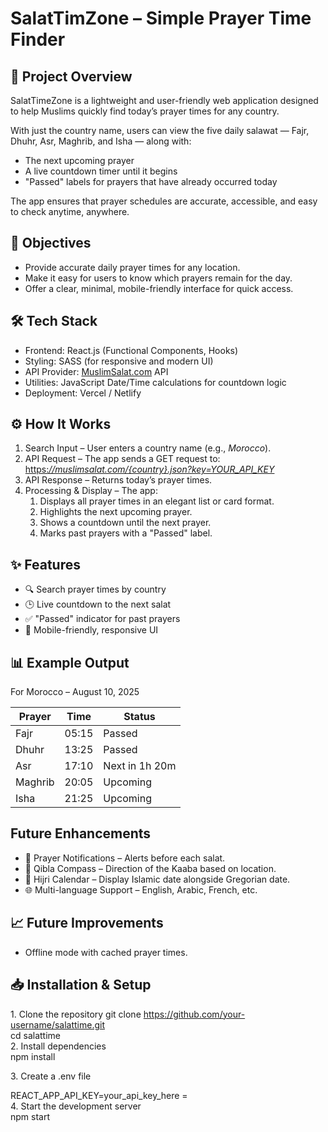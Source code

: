# **SalatTimZone – Simple Prayer Time Finder**

## **📌 Project Overview**

SalatTimeZone is a lightweight and user-friendly web application designed to help Muslims quickly find today’s prayer times for any country.

With just the country name, users can view the five daily salawat — Fajr, Dhuhr, Asr, Maghrib, and Isha — along with:

* The next upcoming prayer  
* A live countdown timer until it begins  
* "Passed" labels for prayers that have already occurred today

The app ensures that prayer schedules are accurate, accessible, and easy to check anytime, anywhere.

## **🎯 Objectives**

* Provide accurate daily prayer times for any location.  
* Make it easy for users to know which prayers remain for the day.  
* Offer a clear, minimal, mobile-friendly interface for quick access.

## **🛠️ Tech Stack**

* Frontend: React.js (Functional Components, Hooks)  
* Styling: SASS (for responsive and modern UI)  
* API Provider: [MuslimSalat.com](https://muslimsalat.com/) API  
* Utilities: JavaScript Date/Time calculations for countdown logic  
* Deployment: Vercel / Netlify

## **⚙️ How It Works**

1. Search Input – User enters a country name (e.g., *Morocco*).  
2. API Request – The app sends a GET request to: [https:*//muslimsalat.com/{country}.json?key=YOUR\_API\_KEY*](https://muslimsalat.com/{country}.json?key=YOUR_API_KEY)  
3. API Response – Returns today’s prayer times.  
4. Processing & Display – The app:  
   1. Displays all prayer times in an elegant list or card format.  
   2. Highlights the next upcoming prayer.  
   3. Shows a countdown until the next prayer.  
   4. Marks past prayers with a "Passed" label.

## 

## 

## **✨ Features**

* 🔍 Search prayer times by country  
* 🕒 Live countdown to the next salat  
* ✅ "Passed" indicator for past prayers  
* 📱 Mobile-friendly, responsive UI

## **📊 Example Output**

For Morocco – August 10, 2025

| Prayer | Time | Status |
| ----- | ----- | ----- |
| Fajr | 05:15 | Passed |
| Dhuhr | 13:25 | Passed |
| Asr | 17:10 | Next in 1h 20m |
| Maghrib | 20:05 | Upcoming |
| Isha | 21:25 | Upcoming |

## **Future Enhancements**

* 📢 Prayer Notifications – Alerts before each salat.  
* 🧭 Qibla Compass – Direction of the Kaaba based on location.  
* 🌙 Hijri Calendar – Display Islamic date alongside Gregorian date.  
* 🌐 Multi-language Support – English, Arabic, French, etc.

## **📈 Future Improvements**

* Offline mode with cached prayer times.

## **📥 Installation & Setup**

1\. Clone the repository git clone https://github.com/your-username/salattime.git  
cd salattime   
2\. Install dependencies  
npm install

3\. Create a .env file

REACT\_APP\_API\_KEY=your\_api\_key\_here  \=   
4\. Start the development server  
npm start

